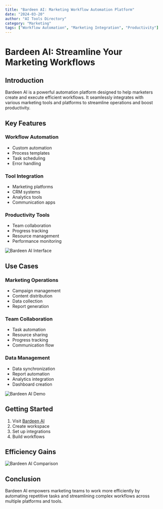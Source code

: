 ```yaml
---
title: "Bardeen AI: Marketing Workflow Automation Platform"
date: "2024-03-20"
author: "AI Tools Directory"
category: "Marketing"
tags: ["Workflow Automation", "Marketing Integration", "Productivity"]
---
```


# Bardeen AI: Streamline Your Marketing Workflows

## Introduction

Bardeen AI is a powerful automation platform designed to help marketers create and execute efficient workflows. It seamlessly integrates with various marketing tools and platforms to streamline operations and boost productivity.

## Key Features

### Workflow Automation
- Custom automation
- Process templates
- Task scheduling
- Error handling

### Tool Integration
- Marketing platforms
- CRM systems
- Analytics tools
- Communication apps

### Productivity Tools
- Team collaboration
- Progress tracking
- Resource management
- Performance monitoring

![Bardeen AI Interface](/imgs/bardeen/interface.jpg)

## Use Cases

### Marketing Operations
- Campaign management
- Content distribution
- Data collection
- Report generation

### Team Collaboration
- Task automation
- Resource sharing
- Progress tracking
- Communication flow

### Data Management
- Data synchronization
- Report automation
- Analytics integration
- Dashboard creation

![Bardeen AI Demo](/imgs/bardeen/demo.jpg)

## Getting Started

1. Visit [Bardeen AI](https://bardeen.ai)
2. Create workspace
3. Set up integrations
4. Build workflows

## Efficiency Gains

![Bardeen AI Comparison](/imgs/bardeen/comparison.jpg)

## Conclusion

Bardeen AI empowers marketing teams to work more efficiently by automating repetitive tasks and streamlining complex workflows across multiple platforms and tools. 